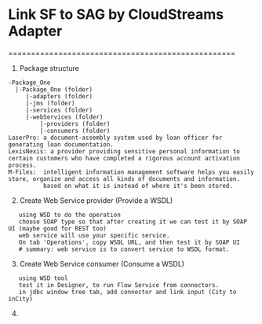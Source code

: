 # Link SF to SAG by CloudStreams Adapter
==================================================
1. Package structure
```
-Package_One
  |-Package_One (folder)
     |-adapters (folder)
     |-jms (folder)
     |-services (folder)
     |-webServices (folder)
         |-providers (folder)
         |-consumers (folder)
LaserPro: a document-assembly system used by loan officer for generating loan documentation.
LexisNexis: a provider providing sensitive personal information to certain customers who have completed a rigorous account activation process.
M-Files:  intelligent information management software helps you easily store, organize and access all kinds of documents and information.
          based on what it is instead of where it's been stored.
```
2. Create Web Service provider (Provide a WSDL)
```
   using WSD to do the operation
   choose SOAP type so that after creating it we can test it by SOAP UI (maybe good for REST too)
   web service will use your specific service.
   On tab 'Operations', copy WSDL URL, and then test it by SOAP UI
   # summary: web service is to convert service to WSDL format.
```
3. Create Web Service consumer (Consume a WSDL)
```
   using WSD tool
   test it in Designer, to run Flow Service from connectors.
   in jdbc window tree tab, add connector and link input (City to inCity)
```
4. 
